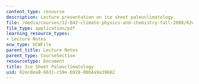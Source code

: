 ```yaml
---
content_type: resource
description: Lecture presentation on ice sheet paleoclimatology.
file: /media/courses/12-842-climate-physics-and-chemistry-fall-2008/02ec8ea86631c59e692808b4a9a39682_part1_lec8.pdf
file_type: application/pdf
learning_resource_types:
- Lecture Notes
ocw_type: OCWFile
parent_title: Lecture Notes
parent_type: CourseSection
resourcetype: Document
title: Ice Sheet Paleoclimatology
uid: 02ec8ea8-6631-c59e-6928-08b4a9a39682
---
```

